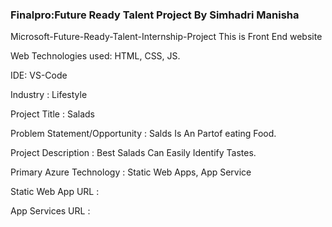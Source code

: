 ### Finalpro:Future Ready Talent Project By Simhadri Manisha

Microsoft-Future-Ready-Talent-Internship-Project This is Front End website

Web Technologies used: HTML, CSS, JS.

IDE: VS-Code

Industry : Lifestyle

Project Title : Salads

Problem Statement/Opportunity : Salds Is An Partof eating Food.

Project Description : Best Salads Can Easily Identify Tastes.

Primary Azure Technology : Static Web Apps, App Service

Static Web App URL : 

App Services URL : 
